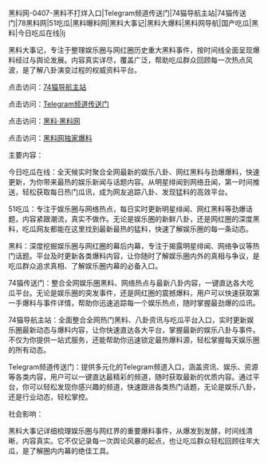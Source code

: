 #
黑料网-0407-黑料不打烊入口|Telegram频道传送门|74猫导航主站|74猫传送门|78黑料网|51吃瓜|黑料曝料网|黑料大事记|黑料大爆料|黑料网导航|国产吃瓜|黑料|今日吃瓜在线|lj

黑料大事记，专注于整理娱乐圈与网红圈历史重大黑料事件，按时间线全面呈现爆料经过与舆论发展。内容真实详尽，覆盖广泛，帮助吃瓜群众回顾每一次热点风波，是了解八卦演变过程的权威资料平台。


点击访问：<a href="https://74mao.com/">74猫导航主站</a>

点击访问：<a href="https://74mao.com/">Telegram频道传送门</a>

点击访问：<a href="https://gbs-3wd.pages.dev/">黑料·黑料网</a>

点击访问：<a href="https://qfwfg.pages.dev/">黑料网独家爆料</a>


主要内容：

今日吃瓜在线：全天候实时聚合全网最新的娱乐八卦、网红黑料与劲爆爆料，快速更新，为你带来最热的娱乐新闻与话题内容。从明星绯闻到网络丑闻，第一时间推送，轻松获取每日热门瓜讯，成为网友追踪八卦、发现猛料的高效平台。

51吃瓜：专注于娱乐圈与网络热点，每日实时更新明星绯闻、网红黑料等劲爆话题，内容紧跟潮流，真实不做作。无论是娱乐圈的新鲜八卦，还是网红圈的深度黑料，吃瓜网友都能在这里找到最新最热的猛料，快速了解娱乐圈的每一条动态。

黑料：深度挖掘娱乐圈与网红圈的幕后内幕，专注于揭露明星绯闻、网络争议等热门话题。平台及时更新各类爆料内容，让你随时了解娱乐圈内外的真相与争议，是吃瓜群众追求真相、了解娱乐圈内幕的必备入口。

74猫传送门：整合全网娱乐圈黑料、网络热点与最新八卦内容，一键直达各大吃瓜平台。无论是娱乐圈的突发事件，还是网红圈的震撼爆料，用户可以快速获取第一手爆料与事件详情，帮助你迅速追踪每一个娱乐热点，随时掌握最劲爆的瓜讯。

74猫导航主站：全面整合全网热门黑料、八卦资讯与吃瓜平台入口，实时更新娱乐圈最新动态与爆料内容，让你快速直达各大平台，掌握最新的娱乐八卦与事件。不仅为你提供一站式服务，还能帮助你迅速锁定最热爆料源，轻松掌握每天娱乐圈的所有动态。

Telegram频道传送门：提供多元化的Telegram频道入口，涵盖资讯、娱乐、资源等各类内容，用户可以一键直达最精彩的频道，随时获取最新的优质内容。通过平台，你可以轻松发现你感兴趣的频道，快速跟进各类热门话题，无论是娱乐八卦，还是行业动态，轻松掌控。

社会影响：

黑料大事记详细梳理娱乐圈与网红界的重要爆料事件，从爆发到发酵，时间线清晰，内容真实。它不仅记录每一次舆论风暴的起点，也让吃瓜群众轻松回顾往年大瓜，是了解圈内内幕的绝佳工具。

<span style="display:none;">[Canonical link](）</span>
